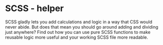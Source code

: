 <h1>SCSS - helper</h1>

<p>SCSS gladly lets you add calculations and logic in a way that CSS would never abide. But does that mean you should go around adding and dividing just anywhere? Find out how you can use pure SCSS functions to make reusable logic more useful and your working SCSS file more readable.</p>
